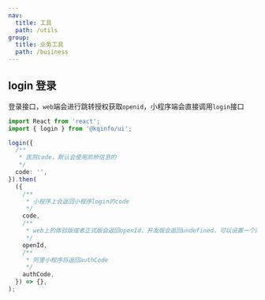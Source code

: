 ```yaml
---
nav:
  title: 工具
  path: /utils
group:
  title: 业务工具
  path: /business
---
```


## login 登录

登录接口，`web`端会进行跳转授权获取`openid`，小程序端会直接调用`login`接口

```ts
import React from 'react';
import { login } from '@kqinfo/ui';

login({
  /**
   * 医院code，默认会使用凯桥信息的
   */
  code: '',
}).then(
  ({
    /**
     * 小程序上会返回小程序login的code
     */
    code,
    /**
     * web上的体验版或者正式版会返回openId，开发版会返回undefined，可以设置一个默认开发用的openId
     */
    openId,
    /**
     * 阿里小程序将返回authCode
     */
    authCode,
  }) => {},
);
```

<API></API>
